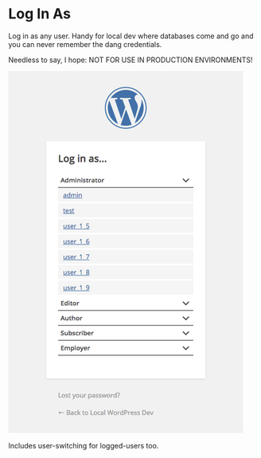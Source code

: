 # Log In As

Log in as any user. Handy for local dev where databases come and go and you can never remember the dang credentials.

Needless to say, I hope: NOT FOR USE IN PRODUCTION ENVIRONMENTS!

![screenshot](screenshot.png)

Includes user-switching for logged-users too.